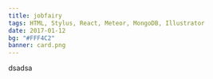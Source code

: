 ```yaml
---
title: jobfairy
tags: HTML, Stylus, React, Meteor, MongoDB, Illustrator
date: 2017-01-12
bg: "#FFF4C2"
banner: card.png
---
```


dsadsa
